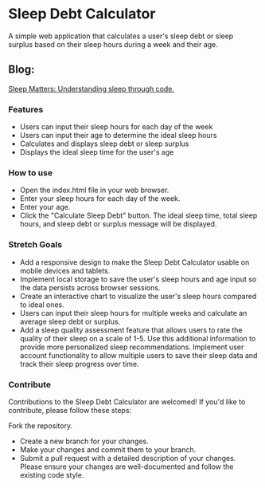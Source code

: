 # Sleep Debt Calculator
A simple web application that calculates a user's sleep debt or sleep surplus based on their sleep hours during a week and their age.

## Blog: 
[Sleep Matters: Understanding sleep through code.](https://medium.com/@CoolTableNerd/sleep-matters-understanding-sleep-through-code-fd13ebb50efc)

### Features
- Users can input their sleep hours for each day of the week
- Users can input their age to determine the ideal sleep hours
- Calculates and displays sleep debt or sleep surplus
- Displays the ideal sleep time for the user's age

### How to use
- Open the index.html file in your web browser.
- Enter your sleep hours for each day of the week.
- Enter your age.
- Click the "Calculate Sleep Debt" button.
The ideal sleep time, total sleep hours, and sleep debt or surplus message will be displayed.

### Stretch Goals
- Add a responsive design to make the Sleep Debt Calculator usable on mobile devices and tablets.
- Implement local storage to save the user's sleep hours and age input so the data persists across browser sessions.
- Create an interactive chart to visualize the user's sleep hours compared to ideal ones.
- Users can input their sleep hours for multiple weeks and calculate an average sleep debt or surplus.
- Add a sleep quality assessment feature that allows users to rate the quality of their sleep on a scale of 1-5. Use this additional information to provide more personalized sleep recommendations.
Implement user account functionality to allow multiple users to save their sleep data and track their sleep progress over time.

### Contribute

Contributions to the Sleep Debt Calculator are welcomed! If you'd like to contribute, please follow these steps:

Fork the repository.
- Create a new branch for your changes.
- Make your changes and commit them to your branch.
- Submit a pull request with a detailed description of your changes.
Please ensure your changes are well-documented and follow the existing code style.

